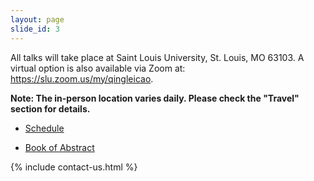 ```yaml
---
layout: page
slide_id: 3
---
```


All talks will take place at Saint Louis University, St. Louis, MO 63103. A virtual option is also available via Zoom at: <a href="https://slu.zoom.us/my/qingleicao">https://slu.zoom.us/my/qingleicao</a>. 

**Note: The in-person location varies daily. Please check the "Travel" section for details.**

<div class="row">

<div class="col-xs-12 col-sm-12 col-md-12 col-lg-10 offset-lg-1 col-xl-10 offset-xl-1">


<div id="adobe-dc-view" style="width: 800px;"></div>
<script src="https://documentservices.adobe.com/view-sdk/viewer.js"></script>
<script type="text/javascript">
	document.addEventListener("adobe_dc_view_sdk.ready", function(){ 
		var adobeDCView = new AdobeDC.View({clientId: "f1767f17cc044f7687c546cc669d5f27", divId: "adobe-dc-view"});
		adobeDCView.previewFile({
			content:{location: {url: "/assets/timetable.pdf"}},
			metaData:{fileName: "timetable.pdf"}
		}, {embedMode: "IN_LINE"});
	});
</script>

<ul>
<li> <a href="/assets/timetable.pdf">Schedule</a> </li>
</ul>

<ul>
<li> <a href="/assets/main.pdf">Book of Abstract</a> </li>
</ul>

{% include contact-us.html %}
